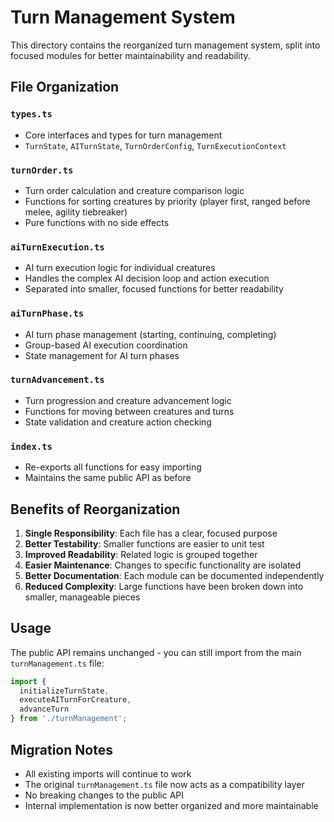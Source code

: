 # Turn Management System

This directory contains the reorganized turn management system, split into focused modules for better maintainability and readability.

## File Organization

### `types.ts`
- Core interfaces and types for turn management
- `TurnState`, `AITurnState`, `TurnOrderConfig`, `TurnExecutionContext`

### `turnOrder.ts`
- Turn order calculation and creature comparison logic
- Functions for sorting creatures by priority (player first, ranged before melee, agility tiebreaker)
- Pure functions with no side effects

### `aiTurnExecution.ts`
- AI turn execution logic for individual creatures
- Handles the complex AI decision loop and action execution
- Separated into smaller, focused functions for better readability

### `aiTurnPhase.ts`
- AI turn phase management (starting, continuing, completing)
- Group-based AI execution coordination
- State management for AI turn phases

### `turnAdvancement.ts`
- Turn progression and creature advancement logic
- Functions for moving between creatures and turns
- State validation and creature action checking

### `index.ts`
- Re-exports all functions for easy importing
- Maintains the same public API as before

## Benefits of Reorganization

1. **Single Responsibility**: Each file has a clear, focused purpose
2. **Better Testability**: Smaller functions are easier to unit test
3. **Improved Readability**: Related logic is grouped together
4. **Easier Maintenance**: Changes to specific functionality are isolated
5. **Better Documentation**: Each module can be documented independently
6. **Reduced Complexity**: Large functions have been broken down into smaller, manageable pieces

## Usage

The public API remains unchanged - you can still import from the main `turnManagement.ts` file:

```typescript
import { 
  initializeTurnState, 
  executeAITurnForCreature, 
  advanceTurn 
} from './turnManagement';
```

## Migration Notes

- All existing imports will continue to work
- The original `turnManagement.ts` file now acts as a compatibility layer
- No breaking changes to the public API
- Internal implementation is now better organized and more maintainable
